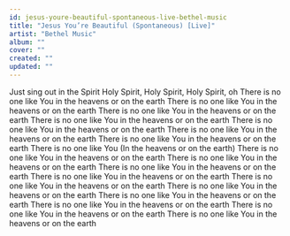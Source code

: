 ```yaml
---
id: jesus-youre-beautiful-spontaneous-live-bethel-music
title: "Jesus You’re Beautiful (Spontaneous) [Live]"
artist: "Bethel Music"
album: ""
cover: ""
created: ""
updated: ""
---
```


Just sing out in the Spirit
Holy Spirit, Holy Spirit, Holy Spirit, oh
There is no one like You in the heavens or on the earth
There is no one like You in the heavens or on the earth
There is no one like You in the heavens or on the earth
There is no one like You in the heavens or on the earth
There is no one like You in the heavens or on the earth
There is no one like You in the heavens or on the earth
There is no one like You in the heavens or on the earth
There is no one like You (In the heavens or on the earth)
There is no one like You in the heavens or on the earth
There is no one like You in the heavens or on the earth
There is no one like You in the heavens or on the earth
There is no one like You in the heavens or on the earth
There is no one like You in the heavens or on the earth
There is no one like You in the heavens or on the earth
There is no one like You in the heavens or on the earth
There is no one like You in the heavens or on the earth
There is no one like You in the heavens or on the earth
There is no one like You in the heavens or on the earth